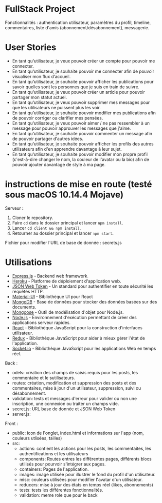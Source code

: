# FullStack Project

Fonctionnalités : authentication utilisateur, paramètres du profil, timeline, commentaires, liste d'amis (abonnement/désabonnement), messagerie.


# User Stories

- En tant qu'utilisateur, je veux pouvoir créer un compte pour pouvoir me connecter.
- En tant qu'utilisateur, je souhaite pouvoir me connecter afin de pouvoir visualiser mon flux d'accueil.
- En tant qu'utilisateur, je souhaite pouvoir afficher les publications pour savoir quelles sont les personnes que je suis en train de suivre.
- En tant qu'utilisateur, je veux pouvoir créer un article pour pouvoir partager mon statut actuel.
- En tant qu'utilisateur, je veux pouvoir supprimer mes messages pour que les utilisateurs ne puissent plus les voir.
- En tant qu'utilisateur, je souhaite pouvoir modifier mes publications afin de pouvoir corriger ou clarifier mes pensées.
- En tant qu'utilisateur, je veux pouvoir aimer / ne pas ressembler à un message pour pouvoir approuver les messages que j'aime.
- En tant qu'utilisateur, je souhaite pouvoir commenter un message afin de pouvoir partager d'autres idées.
- En tant qu'utilisateur, je souhaite pouvoir afficher les profils des autres utilisateurs afin d'en apprendre davantage à leur sujet.
- En tant qu'utilisateur, je souhaite pouvoir modifier mon propre profil (c'est-à-dire changer le nom, la couleur de l'avatar ou la bio) afin de pouvoir ajouter davantage de style à ma page.


# instructions de mise en route (testé sous macOS 10.14.4 Mojave)
Serveur :
1. Cloner le repository.
2. Faire `cd` dans le dossier principal et lancer `npm install`.
3. Lancer `cd client && npm install`.
4. Retourner au dossier principal et lancer `npm start`.

Fichier pour modifier l'URL de base de donnée : secrets.js


# Utilisations

- [Express.js](https://expressjs.com/) - Backend web framework.
- [Heroku](http://heroku.com/) - Platforme de déploiement d'application web.
- [JSON Web Token](https://jwt.io/) - Un standard pour authentifier en toute sécurité les requêtes HTTP.
- [Material-UI](https://material-ui.com/) - Bibliothèque UI pour React
- [MongoDB](https://www.mongodb.com/) - Base de données pour stocker des données basées sur des documents.
- [Mongoose](https://mongoosejs.com/) - Outil de modélisation d'objet pour Node.js.
- [Node.js](https://nodejs.org/en/) - Environnement d'exécution permettant de créer des applications serveur rapides.
- [React](https://reactjs.org/) - Bibliothèque JavaScript pour la construction d'interfaces utilisateur.
- [Redux](https://redux.js.org/) - Bibliothèque JavaScript pour aider à mieux gérer l'état de l'application.
- [Socket.io](https://socket.io/) - Bibliothèque JavaScript pour les applications Web en temps réel.


Back :
- odels: création des champs de saisis requis pour les posts, les commentaire et le sutilisateurs.
- routes: création, modification et suppression des posts et des commentaires, mise à jour d'un utilisateur, suppression, suivi ou désabonnement.
- validation: tests et messages d'erreur pour valider ou non une inscription, une connexion ou traiter un champs vide.
- secret.js: URL base de donnée et JSON Web Token
- server.js:


Front :
- public: icon de l'onglet, index.html et informations sur l'app (nom, couleurs utlisées, tailles)
- src:
    - actions: contient les actions pour les posts, les commentaites, les authentifications et les utilisateurs
    - components: Routes entres les différentes pages, différents blocs utilisés pour pourvoir s'intégrer aux pages.
    - containers: Pages de l'application.
    - images: image utilisée pour illustrer le fond du profil d'un utilisateur.
    - misc: couleurs utilisées pour modifier l'avatar d'un utilisateur.
    - reducers: mise à jour des états en temps réel (likes, abonnements)
    - tests: tests les différentes fonctionnalités.
    - validation: meme role que pour le back

    

